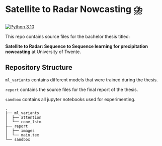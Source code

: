 # Satellite to Radar Nowcasting ⛈️

[![Python 3.10](https://img.shields.io/badge/python-3.10-brightgreen.svg)](#satellite-to-radar-nowcasting-⛈️)

This repo contains source files for the bachelor thesis titled:

**Satellite to Radar: Sequence to Sequence learning for precipitation nowcasting** at University of Twente.

## Repository Structure

`ml_variants` contains different models that were trained during the thesis.

`report` contains the source files for the final report of the thesis.

`sandbox` contains all jupyter notebooks used for experimenting.

```
.
├── ml_variants
│  ├── attention
│  └── conv_lstm
├── report
│  ├── images
│  └── main.tex
└── sandbox
```
